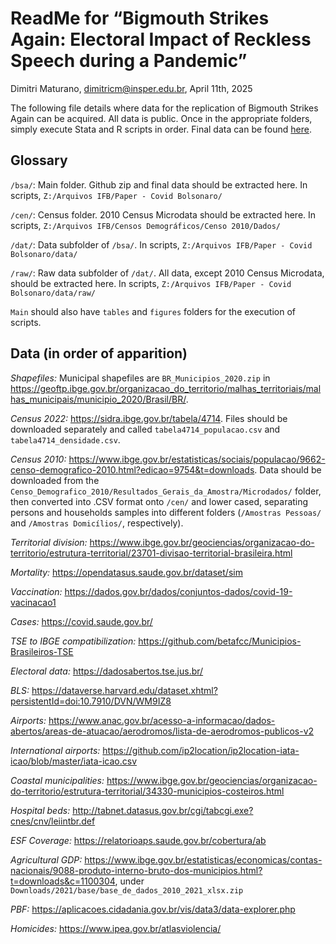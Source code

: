 # ReadMe for “Bigmouth Strikes Again: Electoral Impact of Reckless Speech during a Pandemic”

  Dimitri Maturano, [dimitricm@insper.edu.br](mailto:dimitricm@insper.edu.br), April 11th, 2025

The following file details where data for the replication of Bigmouth Strikes Again can be acquired. All data is public. Once in the appropriate folders, simply execute Stata and R scripts in order. Final data can be found [here](https://doi.org/10.7910/DVN/LNZX0T).

## Glossary
`/bsa/`: Main folder. Github zip and final data should be extracted here. In scripts, `Z:/Arquivos IFB/Paper - Covid Bolsonaro/`

`/cen/`: Census folder. 2010 Census Microdata should be extracted here. In scripts, `Z:/Arquivos IFB/Censos Demográficos/Censo 2010/Dados/`

`/dat/`: Data subfolder of `/bsa/`. In scripts, `Z:/Arquivos IFB/Paper - Covid Bolsonaro/data/`

`/raw/`: Raw data subfolder of `/dat/`. All data, except 2010 Census Microdata, should be extracted here. In scripts, `Z:/Arquivos IFB/Paper - Covid Bolsonaro/data/raw/`

`Main` should also have `tables` and `figures` folders for the execution of scripts.


## Data (in order of apparition)
*Shapefiles:* Municipal shapefiles are `BR_Municipios_2020.zip` in https://geoftp.ibge.gov.br/organizacao_do_territorio/malhas_territoriais/malhas_municipais/municipio_2020/Brasil/BR/.

*Census 2022:* https://sidra.ibge.gov.br/tabela/4714. Files should be downloaded separately and called `tabela4714_populacao.csv` and `tabela4714_densidade.csv`.

*Census 2010:* https://www.ibge.gov.br/estatisticas/sociais/populacao/9662-censo-demografico-2010.html?edicao=9754&t=downloads.
Data should be downloaded from the `Censo_Demografico_2010/Resultados_Gerais_da_Amostra/Microdados/` folder,
then converted into .CSV format onto `/cen/` and lower cased,
separating persons and households samples into different folders (`/Amostras Pessoas/` and `/Amostras Domicílios/`, respectively).

*Territorial division:* https://www.ibge.gov.br/geociencias/organizacao-do-territorio/estrutura-territorial/23701-divisao-territorial-brasileira.html

*Mortality:* https://opendatasus.saude.gov.br/dataset/sim

*Vaccination:* https://dados.gov.br/dados/conjuntos-dados/covid-19-vacinacao1

*Cases:* https://covid.saude.gov.br/

*TSE to IBGE compatibilization:* https://github.com/betafcc/Municipios-Brasileiros-TSE

*Electoral data:* https://dadosabertos.tse.jus.br/

*BLS:* https://dataverse.harvard.edu/dataset.xhtml?persistentId=doi:10.7910/DVN/WM9IZ8

*Airports:* https://www.anac.gov.br/acesso-a-informacao/dados-abertos/areas-de-atuacao/aerodromos/lista-de-aerodromos-publicos-v2

*International airports:* https://github.com/ip2location/ip2location-iata-icao/blob/master/iata-icao.csv

*Coastal municipalities:* https://www.ibge.gov.br/geociencias/organizacao-do-territorio/estrutura-territorial/34330-municipios-costeiros.html

*Hospital beds:* http://tabnet.datasus.gov.br/cgi/tabcgi.exe?cnes/cnv/leiintbr.def

*ESF Coverage:* https://relatorioaps.saude.gov.br/cobertura/ab

*Agricultural GDP:* https://www.ibge.gov.br/estatisticas/economicas/contas-nacionais/9088-produto-interno-bruto-dos-municipios.html?t=downloads&c=1100304, 
under `Downloads/2021/base/base_de_dados_2010_2021_xlsx.zip`

*PBF:* https://aplicacoes.cidadania.gov.br/vis/data3/data-explorer.php

*Homicides:* https://www.ipea.gov.br/atlasviolencia/
